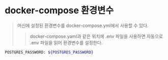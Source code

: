 # docker-compose 환경변수

> 머신에 설정된 환경변수를 docker-compose.yml에서 사용할 수 있다.
>
> > docker-compose.yaml과 같은 위치에 .env 파일을 사용하면 자동으로 .env 파일을 읽어 환경변수를 설정한다.

```sh
POSTGRES_PASSWORD: ${POSTGRES_PASSWORD}
```
